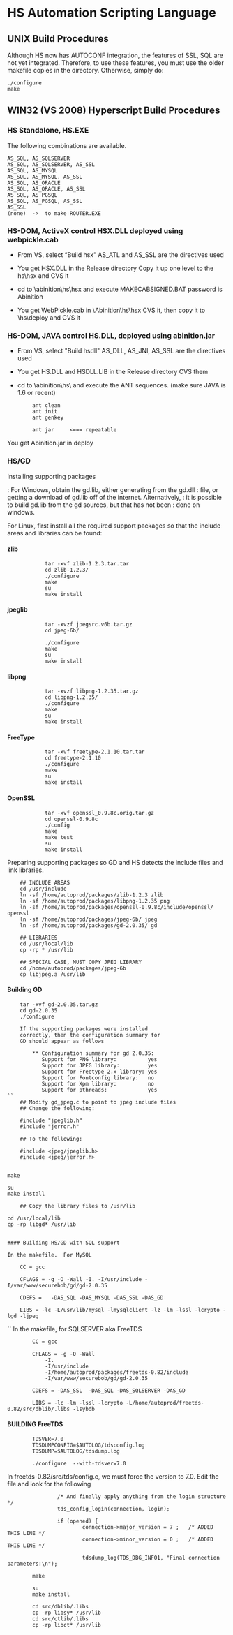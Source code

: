 # HS Automation Scripting Language

## UNIX Build Procedures

Although HS now has AUTOCONF integration, the features of SSL, SQL are not yet integrated.  Therefore, to use these features, you must use the older makefile copies in the directory.  Otherwise, simply do:

```
./configure
make
```

## WIN32 (VS 2008) Hyperscript Build Procedures

### HS Standalone, HS.EXE

The following combinations are available.
```
AS_SQL, AS_SQLSERVER
AS_SQL, AS_SQLSERVER, AS_SSL
AS_SQL, AS_MYSQL
AS_SQL, AS_MYSQL, AS_SSL
AS_SQL, AS_ORACLE
AS_SQL, AS_ORACLE, AS_SSL
AS_SQL, AS_PGSQL
AS_SQL, AS_PGSQL, AS_SSL
AS_SSL
(none)  ->  to make ROUTER.EXE
```

### HS-DOM, ActiveX control HSX.DLL deployed using webpickle.cab

* From VS, select “Build hsx”
AS_ATL and AS_SSL are the directives used

* You get HSX.DLL in the Release directory
Copy it up one level to the hs\hsx and CVS it

* cd to \abinition\hs\hsx and execute MAKECABSIGNED.BAT
password is Abinition

* You get WebPickle.cab in \Abinition\hs\hsx
CVS it, then copy it to \hs\deploy and CVS it

### HS-DOM, JAVA control HS.DLL, deployed using abinition.jar

* From VS, select "Build hsdll"
AS_DLL, AS_JNI, AS_SSL are the directives used

* You get HS.DLL and HSDLL.LIB in the Release directory
CVS them

* cd to \abinition\hs\ and execute the ANT sequences.
(make sure JAVA is 1.6 or recent)

```
		ant clean
		ant init
		ant genkey
		
		ant jar		<=== repeatable
```

You get Abinition.jar in deploy
	
### HS/GD

Installing supporting packages
		
: For Windows, obtain the gd.lib, either generating from the gd.dll 
: file, or getting a download of gd.lib off of the internet.  Alternatively,
: it is possible to build gd.lib from the gd sources, but that has not been
: done on windows.

For Linux, first install all the required support packages so that the include
areas and libraries can be found:

#### zlib
```
			tar -xvf zlib-1.2.3.tar.tar
			cd zlib-1.2.3/
			./configure
			make
			su
			make install
```
#### jpeglib

```
			tar -xvzf jpegsrc.v6b.tar.gz
			cd jpeg-6b/ 

			./configure
			make
			su
			make install
```
#### libpng
```
			tar -xvzf libpng-1.2.35.tar.gz
			cd libpng-1.2.35/
			./configure
			make
			su
			make install
```
#### FreeType
```
			tar -xvf freetype-2.1.10.tar.tar
			cd freetype-2.1.10
			./configure
			make
			su
			make install
```
#### OpenSSL
```
			tar -xvf openssl_0.9.8c.orig.tar.gz
			cd openssl-0.9.8c
			./config
			make
			make test
			su
			make install
```

Preparing supporting packages so GD and HS detects the include
files and link libraries.

```
	## INCLUDE AREAS
	cd /usr/include
	ln -sf /home/autoprod/packages/zlib-1.2.3 zlib
	ln -sf /home/autoprod/packages/libpng-1.2.35 png
	ln -sf /home/autoprod/packages/openssl-0.9.8c/include/openssl/ openssl
	ln -sf /home/autoprod/packages/jpeg-6b/ jpeg
	ln -sf /home/autoprod/packages/gd-2.0.35/ gd

	## LIBRARIES
	cd /usr/local/lib
	cp -rp * /usr/lib

	## SPECIAL CASE, MUST COPY JPEG LIBRARY
	cd /home/autoprod/packages/jpeg-6b
	cp libjpeg.a /usr/lib
```

#### Building GD

```
	tar -xvf gd-2.0.35.tar.gz
	cd gd-2.0.35
	./configure
```
		If the supporting packages were installed
		correctly, then the configuration summary for
		GD should appear as follows
```
		** Configuration summary for gd 2.0.35:
		   Support for PNG library:          yes
		   Support for JPEG library:         yes
		   Support for Freetype 2.x library: yes
		   Support for Fontconfig library:   no
		   Support for Xpm library:          no
		   Support for pthreads:             yes
``
	## Modify gd_jpeg.c to point to jpeg include files
	## Change the following:
```	
		#include "jpeglib.h"
		#include "jerror.h"
```
	## To the following:
```
		#include <jpeg/jpeglib.h>
		#include <jpeg/jerror.h>
```
```
	make
	
	su
	make install
```
	## Copy the library files to /usr/lib
```
	cd /usr/local/lib
	cp -rp libgd* /usr/lib
```

#### Building HS/GD with SQL support

In the makefile.  For MySQL
```
		CC = gcc

		CFLAGS = -g -O -Wall -I. -I/usr/include -I/var/www/securebob/gd/gd-2.0.35

		CDEFS =   -DAS_SQL -DAS_MYSQL -DAS_SSL -DAS_GD

		LIBS = -lc -L/usr/lib/mysql -lmysqlclient -lz -lm -lssl -lcrypto -lgd -ljpeg
``
	In the makefile, for SQLSERVER aka FreeTDS
```
		CC = gcc

		CFLAGS = -g -O -Wall 
			-I. 
			-I/usr/include 
			-I/home/autoprod/packages/freetds-0.82/include 
			-I/var/www/securebob/gd/gd-2.0.35

		CDEFS = -DAS_SSL  -DAS_SQL -DAS_SQLSERVER -DAS_GD

		LIBS = -lc -lm -lssl -lcrypto -L/home/autoprod/freetds-0.82/src/dblib/.libs -lsybdb
```

#### BUILDING FreeTDS
```
		TDSVER=7.0
		TDSDUMPCONFIG=$AUTOLOG/tdsconfig.log
		TDSDUMP=$AUTOLOG/tdsdump.log

		./configure  --with-tdsver=7.0
```

In freetds-0.82/src/tds/config.c, we must force the version to 7.0.
Edit the file and look for the following
```	
	        	/* And finally apply anything from the login structure */
        		tds_config_login(connection, login);

	        	if (opened) {
        	        	connection->major_version = 7 ;   /* ADDED THIS LINE */
                		connection->minor_version = 0 ;	  /* ADDED THIS LINE */

	                	tdsdump_log(TDS_DBG_INFO1, "Final connection parameters:\n");

```
```
		make

		su
		make install

		cd src/dblib/.libs
		cp -rp libsy* /usr/lib
		cd src/ctlib/.libs
		cp -rp libct* /usr/lib
```






			

